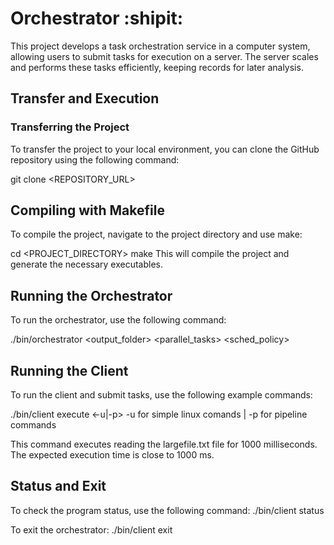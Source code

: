# Orchestrator :shipit:

This project develops a task orchestration service in a computer system, allowing users to submit tasks for execution on a server. The server scales and performs these tasks efficiently, keeping records for later analysis.

## Transfer and Execution
### Transferring the Project
To transfer the project to your local environment, you can clone the GitHub repository using the following command:

git clone <REPOSITORY_URL>

## Compiling with Makefile
To compile the project, navigate to the project directory and use make:

cd <PROJECT_DIRECTORY>
make
This will compile the project and generate the necessary executables.

## Running the Orchestrator
To run the orchestrator, use the following command:

./bin/orchestrator <output_folder> <parallel_tasks> <sched_policy>


## Running the Client
To run the client and submit tasks, use the following example commands:

./bin/client execute <time> <-u|-p> <command>
-u for simple linux comands | -p for pipeline commands

This command executes reading the largefile.txt file for 1000 milliseconds. The expected execution time is close to 1000 ms.

## Status and Exit
To check the program status, use the following command:
./bin/client status

To exit the orchestrator:
./bin/client exit
